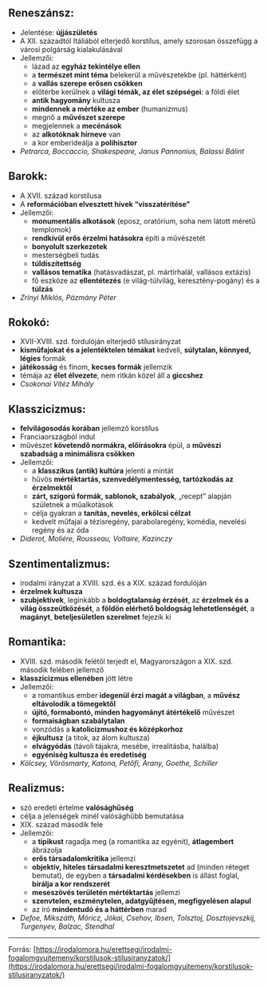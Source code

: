 ## Reneszánsz:
- Jelentése: **újjászületés**
- A XII. századtól Itáliából elterjedő korstílus, amely szorosan összefügg a városi polgárság kialakulásával
- Jellemzői:
	- lázad az **egyház tekintélye ellen**
	- a **természet mint téma** belekerül a művészetekbe (pl. háttérként)
	- a **vallás szerepe erősen csökken**
	- előtérbe kerülnek a **világi témák, az élet szépségei**: a földi élet
	- **antik hagyomány** kultusza
	- **mindennek a mértéke az ember** (humanizmus)
	- megnő a **művészet szerepe**
	- megjelennek a **mecénások**
	- az **alkotóknak hírneve** van
	- a kor emberideálja a **polihisztor**
- *Petrarca, Boccaccio, Shakespeare, Janus Pannonius, Balassi Bálint*
## Barokk:
- A XVII. század korstílusa
- A **reformációban elvesztett hívek “visszatérítése”**
- Jellemzői:
	- **monumentális alkotások** (eposz, oratórium, soha nem látott méretű templomok)
	- **rendkívül erős érzelmi hatásokra** építi a művészetét
	- **bonyolult szerkezetek**
	- mesterségbeli tudás
	- **túldíszítettség**
	- **vallásos tematika** (hatásvadászat, pl. mártírhalál, vallásos extázis)
	- fő eszköze az **ellentétezés** (e világ-túlvilág, keresztény-pogány) és a **túlzás**
- *Zrínyi Miklós, Pázmány Péter*
## **Rokokó:**
- XVII-XVIII. szd. fordulóján elterjedő stílusirányzat
- **kisműfajokat és a jelentéktelen témákat** kedveli, **súlytalan, könnyed, légies** formák
- **játékosság** és finom, **kecses formák** jellemzik
- témája az **élet élvezete**, nem ritkán közel áll a **giccshez**
- *Csokonai Vitéz Mihály*
## Klasszicizmus:
- **felvilágosodás korában** jellemző korstílus
- Franciaországból indul
- művészet **követendő normákra, előírásokra** épül, a **művészi szabadság a minimálisra csökken**
- Jellemzői:
	- a **klasszikus (antik) kultúra** jelenti a mintát
	- hűvös **mértéktartás, szenvedélymentesség, tartózkodás az érzelmektől**
	- **zárt, szigorú formák, sablonok, szabályok**, „recept” alapján születnek a műalkotások
	- célja gyakran a **tanítás, nevelés, erkölcsi célzat**
	- kedvelt műfajai a tézisregény, parabolaregény, komédia, nevelési regény és az óda
- *Diderot, Moliére, Rousseau, Voltaire, Kazinczy*
## Szentimentalizmus:
- irodalmi irányzat a XVIII. szd. és a XIX. század fordulóján
- **érzelmek kultusza**
- **szubjektívek**, leginkább a **boldogtalanság érzését**, az **érzelmek és a világ összeütközését**, a **földön elérhető boldogság lehetetlenségét**, a **magányt**, **beteljesületlen szerelmet** fejezik ki
## **Romantika:**
- XVIII. szd. második felétől terjedt el, Magyarországon a XIX. szd. második felében jellemző
- **klasszicizmus ellenében** jött létre
- Jellemzői:
	- a romantikus ember **idegenül érzi magát a világban**, a **művész eltávolodik a tömegektől**
	- **újító, formabontó, minden hagyományt átértékelő** művészet
	- **formaiságban szabálytalan**
	- vonzódás a **katolicizmushoz és középkorhoz**
	- **éjkultusz** (a titok, az álom kultusza)
	- **elvágyódás** (távoli tájakra, mesébe, irrealitásba, halálba)
	- **egyéniség kultusza és eredetiség**
- *Kölcsey, Vörösmarty, Katona, Petőfi, Arany, Goethe, Schiller*
## Realizmus:
- szó eredeti értelme **valósághűség**
- célja a jelenségek minél valósághűbb bemutatása
- XIX. század második fele
- Jellemzői:
	- a **tipikust** ragadja meg (a romantika az egyénit), **átlagembert** ábrázolja
	- **erős társadalomkritika** jellemzi
	- **objektív, hiteles társadalmi keresztmetszetet** ad (minden réteget bemutat), de egyben a **társadalmi kérdésekben** is állást foglal, **bírálja a kor rendszerét**
	- **meseszövés területén mértéktartás** jellemzi
	- **szenvtelen, eszménytelen, adatgyűjtésen, megfigyelésen alapul**
	- az író **mindentudó és a háttérben** marad
- *Defoe, Mikszáth, Móricz, Jókai, Csehov, Ibsen, Tolsztoj, Dosztojevszkij, Turgenyev, Balzac, Stendhal*
---
Forrás: [https://irodalomora.hu/erettsegi/irodalmi-fogalomgyujtemeny/korstilusok-stilusiranyzatok/](https://irodalomora.hu/erettsegi/irodalmi-fogalomgyujtemeny/korstilusok-stilusiranyzatok/)